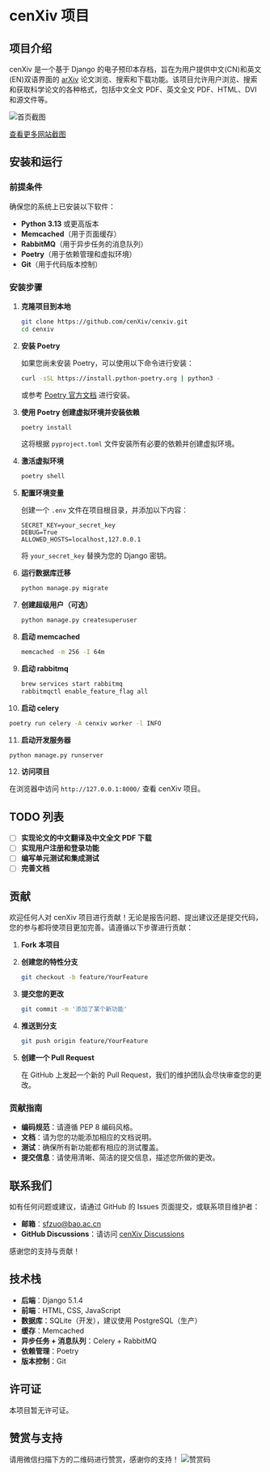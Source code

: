 # cenXiv 项目

## 项目介绍

cenXiv 是一个基于 Django 的电子预印本存档，旨在为用户提供中文(CN)和英文(EN)双语界面的 [arXiv](https://arxiv.org) 论文浏览、搜索和下载功能。该项目允许用户浏览、搜索和获取科学论文的各种格式，包括中文全文 PDF、英文全文 PDF、HTML、DVI 和源文件等。

![首页截图](https://github.com/cenXiv/cenxiv/blob/main/pictures/cenXiv_home.png)

[查看更多网站截图](https://github.com/cenXiv/cenxiv/tree/main/pictures)

## 安装和运行

### 前提条件

确保您的系统上已安装以下软件：

- **Python 3.13** 或更高版本
- **Memcached**（用于页面缓存）
- **RabbitMQ**（用于异步任务的消息队列）
- **Poetry**（用于依赖管理和虚拟环境）
- **Git**（用于代码版本控制）

### 安装步骤

1. **克隆项目到本地**

   ```bash
   git clone https://github.com/cenXiv/cenxiv.git
   cd cenxiv
   ```

2. **安装 Poetry**

   如果您尚未安装 Poetry，可以使用以下命令进行安装：

   ```bash
   curl -sSL https://install.python-poetry.org | python3 -
   ```

   或参考 [Poetry 官方文档](https://python-poetry.org/docs/#installation) 进行安装。

3. **使用 Poetry 创建虚拟环境并安装依赖**

   ```bash
   poetry install
   ```

   这将根据 `pyproject.toml` 文件安装所有必要的依赖并创建虚拟环境。

4. **激活虚拟环境**

   ```bash
   poetry shell
   ```

5. **配置环境变量**

   创建一个 `.env` 文件在项目根目录，并添加以下内容：

   ```dotenv
   SECRET_KEY=your_secret_key
   DEBUG=True
   ALLOWED_HOSTS=localhost,127.0.0.1
   ```

   将 `your_secret_key` 替换为您的 Django 密钥。

6. **运行数据库迁移**

   ```bash
   python manage.py migrate
   ```

7. **创建超级用户（可选）**

   ```bash
   python manage.py createsuperuser
   ```

8. **启动 memcached**

   ```bash
   memcached -m 256 -I 64m
   ```

9. **启动 rabbitmq**

   ```bash
   brew services start rabbitmq
   rabbitmqctl enable_feature_flag all
   ```

10. **启动 celery**

   ```bash
   poetry run celery -A cenxiv worker -l INFO
   ```

11. **启动开发服务器**

   ```bash
   python manage.py runserver
   ```

12. **访问项目**

   在浏览器中访问 `http://127.0.0.1:8000/` 查看 cenXiv 项目。

## TODO 列表

- [ ] **实现论文的中文翻译及中文全文 PDF 下载**
- [ ] **实现用户注册和登录功能**
- [ ] **编写单元测试和集成测试**
- [ ] **完善文档**

## 贡献

欢迎任何人对 cenXiv 项目进行贡献！无论是报告问题、提出建议还是提交代码，您的参与都将使项目更加完善。请遵循以下步骤进行贡献：

1. **Fork 本项目**

2. **创建您的特性分支**

   ```bash
   git checkout -b feature/YourFeature
   ```

3. **提交您的更改**

   ```bash
   git commit -m '添加了某个新功能'
   ```

4. **推送到分支**

   ```bash
   git push origin feature/YourFeature
   ```

5. **创建一个 Pull Request**

   在 GitHub 上发起一个新的 Pull Request，我们的维护团队会尽快审查您的更改。

### 贡献指南

- **编码规范**：请遵循 PEP 8 编码风格。
- **文档**：请为您的功能添加相应的文档说明。
- **测试**：确保所有新功能都有相应的测试覆盖。
- **提交信息**：请使用清晰、简洁的提交信息，描述您所做的更改。

## 联系我们

如有任何问题或建议，请通过 GitHub 的 Issues 页面提交，或联系项目维护者：

- **邮箱**：sfzuo@bao.ac.cn
- **GitHub Discussions**：请访问 [cenXiv Discussions](https://github.com/cenXiv/cenxiv/discussions)

感谢您的支持与贡献！

## 技术栈

- **后端**：Django 5.1.4
- **前端**：HTML, CSS, JavaScript
- **数据库**：SQLite（开发），建议使用 PostgreSQL（生产）
- **缓存**：Memcached
- **异步任务 + 消息队列**：Celery + RabbitMQ
- **依赖管理**：Poetry
- **版本控制**：Git

## 许可证

本项目暂无许可证。

## 赞赏与支持

请用微信扫描下方的二维码进行赞赏，感谢你的支持！
![赞赏码](https://github.com/cenXiv/cenxiv/blob/main/pictures/zanshang_code.png)